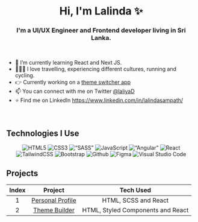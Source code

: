 <h1 align="center">Hi, I'm Lalinda ✨</h1>

<h3 align="center">I'm a UI/UX Engineer and Frontend developer living in Sri Lanka.</h3>

<br />

- 🌱 I’m currently learning React and Next JS.
- 🧘🏻‍♀️ I love travelling, experiencing different cultures, running and cycling.
- 👉 Currently working on a [theme switcher app](https://github.com/lalinda74/Theme-Builder)
- 📫 You can connect with me on Twitter [@laliyaD](https://twitter.com/laliyaD)
- ⭐ Find me on LinkedIn https://www.linkedin.com/in/lalindasampath/


<br/>

## Technologies I Use
<p align="center">
<img alt="HTML5" src="https://img.shields.io/badge/html5-%23E34F26.svg?style=for-the-badge&logo=html5&logoColor=white"/>
<img alt="CSS3" src="https://img.shields.io/badge/css3-%231572B6.svg?style=for-the-badge&logo=css3&logoColor=white"/>
<img alt=“SASS” src="https://img.shields.io/badge/Sass-CC6699?style=for-the-badge&logo=sass&logoColor=white"/>
<img alt="JavaScript" src="https://img.shields.io/badge/javascript-%23323330.svg?style=for-the-badge&logo=javascript&logoColor=%23F7DF1E"/>
<img alt=“Angular” src="https://img.shields.io/badge/Angular-DD0031?style=for-the-badge&logo=angular&logoColor=white"/>
<img alt="React" src="https://img.shields.io/badge/react-%2320232a.svg?style=for-the-badge&logo=react&logoColor=%2361DAFB"/>
<img alt="TailwindCSS" src="https://img.shields.io/badge/tailwind css-%2338B2AC.svg?style=for-the-badge&logo=tailwind-css&logoColor=white"/>
  <img alt="Bootstrap" src="https://img.shields.io/badge/bootstrap-%23563D7C.svg?style=for-the-badge&logo=bootstrap&logoColor=white"/>
<img alt="Github" src="https://img.shields.io/badge/github-%23000000.svg?style=for-the-badge&logo=github&logoColor=white"/>
<img alt="Figma" src="https://img.shields.io/badge/figma-%23F24E1E.svg?style=for-the-badge&logo=figma&logoColor=white" />
<img alt="Visual Studio Code" src="https://img.shields.io/badge/Visual Studio Code-0078d7.svg?style=for-the-badge&logo=visual-studio-code&logoColor=white"/>
  </p>
  
  ## Projects
| Index | Project | Tech Used |
|:------:|:-----------------:|:------:|
|   1  |[Personal Profile](https://github.com/hellodeborahuk/coding-notebook)| HTML, SCSS and React|
|   2  |[Theme Builder](https://github.com/hellodeborahuk/dosha-quiz)| HTML, Styled Components and React|

